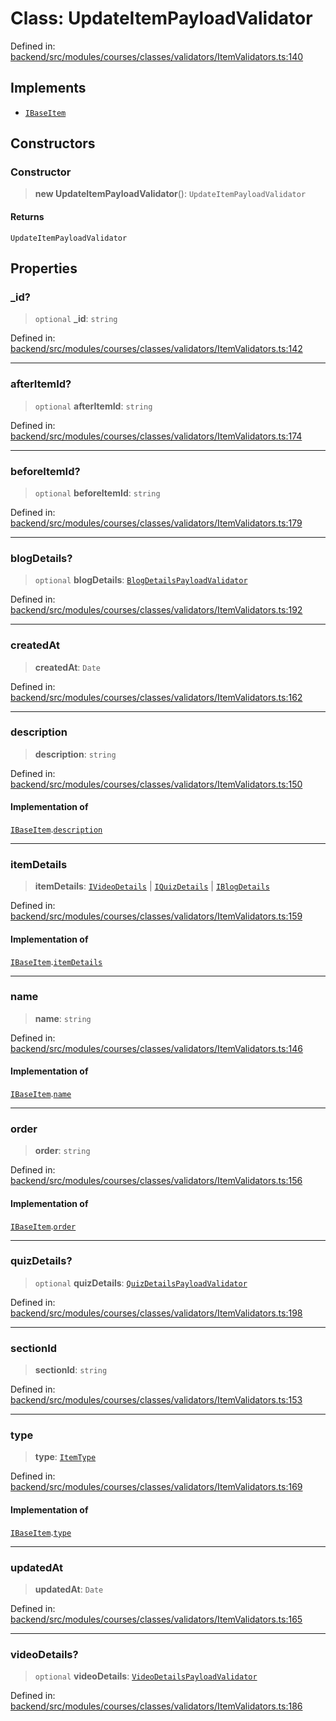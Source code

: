# Class: UpdateItemPayloadValidator

Defined in: [backend/src/modules/courses/classes/validators/ItemValidators.ts:140](https://github.com/continuousactivelearning/cal/blob/5ae0447098795fdcf3a415f0360ebe51565b6949/backend/src/modules/courses/classes/validators/ItemValidators.ts#L140)

## Implements

- [`IBaseItem`](../../../../../../shared/interfaces/IUser/interfaces/IBaseItem.md)

## Constructors

### Constructor

> **new UpdateItemPayloadValidator**(): `UpdateItemPayloadValidator`

#### Returns

`UpdateItemPayloadValidator`

## Properties

### \_id?

> `optional` **\_id**: `string`

Defined in: [backend/src/modules/courses/classes/validators/ItemValidators.ts:142](https://github.com/continuousactivelearning/cal/blob/5ae0447098795fdcf3a415f0360ebe51565b6949/backend/src/modules/courses/classes/validators/ItemValidators.ts#L142)

***

### afterItemId?

> `optional` **afterItemId**: `string`

Defined in: [backend/src/modules/courses/classes/validators/ItemValidators.ts:174](https://github.com/continuousactivelearning/cal/blob/5ae0447098795fdcf3a415f0360ebe51565b6949/backend/src/modules/courses/classes/validators/ItemValidators.ts#L174)

***

### beforeItemId?

> `optional` **beforeItemId**: `string`

Defined in: [backend/src/modules/courses/classes/validators/ItemValidators.ts:179](https://github.com/continuousactivelearning/cal/blob/5ae0447098795fdcf3a415f0360ebe51565b6949/backend/src/modules/courses/classes/validators/ItemValidators.ts#L179)

***

### blogDetails?

> `optional` **blogDetails**: [`BlogDetailsPayloadValidator`](BlogDetailsPayloadValidator.md)

Defined in: [backend/src/modules/courses/classes/validators/ItemValidators.ts:192](https://github.com/continuousactivelearning/cal/blob/5ae0447098795fdcf3a415f0360ebe51565b6949/backend/src/modules/courses/classes/validators/ItemValidators.ts#L192)

***

### createdAt

> **createdAt**: `Date`

Defined in: [backend/src/modules/courses/classes/validators/ItemValidators.ts:162](https://github.com/continuousactivelearning/cal/blob/5ae0447098795fdcf3a415f0360ebe51565b6949/backend/src/modules/courses/classes/validators/ItemValidators.ts#L162)

***

### description

> **description**: `string`

Defined in: [backend/src/modules/courses/classes/validators/ItemValidators.ts:150](https://github.com/continuousactivelearning/cal/blob/5ae0447098795fdcf3a415f0360ebe51565b6949/backend/src/modules/courses/classes/validators/ItemValidators.ts#L150)

#### Implementation of

[`IBaseItem`](../../../../../../shared/interfaces/IUser/interfaces/IBaseItem.md).[`description`](../../../../../../shared/interfaces/IUser/interfaces/IBaseItem.md#description)

***

### itemDetails

> **itemDetails**: [`IVideoDetails`](../../../../../../shared/interfaces/IUser/interfaces/IVideoDetails.md) \| [`IQuizDetails`](../../../../../../shared/interfaces/IUser/interfaces/IQuizDetails.md) \| [`IBlogDetails`](../../../../../../shared/interfaces/IUser/interfaces/IBlogDetails.md)

Defined in: [backend/src/modules/courses/classes/validators/ItemValidators.ts:159](https://github.com/continuousactivelearning/cal/blob/5ae0447098795fdcf3a415f0360ebe51565b6949/backend/src/modules/courses/classes/validators/ItemValidators.ts#L159)

#### Implementation of

[`IBaseItem`](../../../../../../shared/interfaces/IUser/interfaces/IBaseItem.md).[`itemDetails`](../../../../../../shared/interfaces/IUser/interfaces/IBaseItem.md#itemdetails)

***

### name

> **name**: `string`

Defined in: [backend/src/modules/courses/classes/validators/ItemValidators.ts:146](https://github.com/continuousactivelearning/cal/blob/5ae0447098795fdcf3a415f0360ebe51565b6949/backend/src/modules/courses/classes/validators/ItemValidators.ts#L146)

#### Implementation of

[`IBaseItem`](../../../../../../shared/interfaces/IUser/interfaces/IBaseItem.md).[`name`](../../../../../../shared/interfaces/IUser/interfaces/IBaseItem.md#name)

***

### order

> **order**: `string`

Defined in: [backend/src/modules/courses/classes/validators/ItemValidators.ts:156](https://github.com/continuousactivelearning/cal/blob/5ae0447098795fdcf3a415f0360ebe51565b6949/backend/src/modules/courses/classes/validators/ItemValidators.ts#L156)

#### Implementation of

[`IBaseItem`](../../../../../../shared/interfaces/IUser/interfaces/IBaseItem.md).[`order`](../../../../../../shared/interfaces/IUser/interfaces/IBaseItem.md#order)

***

### quizDetails?

> `optional` **quizDetails**: [`QuizDetailsPayloadValidator`](QuizDetailsPayloadValidator.md)

Defined in: [backend/src/modules/courses/classes/validators/ItemValidators.ts:198](https://github.com/continuousactivelearning/cal/blob/5ae0447098795fdcf3a415f0360ebe51565b6949/backend/src/modules/courses/classes/validators/ItemValidators.ts#L198)

***

### sectionId

> **sectionId**: `string`

Defined in: [backend/src/modules/courses/classes/validators/ItemValidators.ts:153](https://github.com/continuousactivelearning/cal/blob/5ae0447098795fdcf3a415f0360ebe51565b6949/backend/src/modules/courses/classes/validators/ItemValidators.ts#L153)

***

### type

> **type**: [`ItemType`](../../../../../../shared/interfaces/IUser/enumerations/ItemType.md)

Defined in: [backend/src/modules/courses/classes/validators/ItemValidators.ts:169](https://github.com/continuousactivelearning/cal/blob/5ae0447098795fdcf3a415f0360ebe51565b6949/backend/src/modules/courses/classes/validators/ItemValidators.ts#L169)

#### Implementation of

[`IBaseItem`](../../../../../../shared/interfaces/IUser/interfaces/IBaseItem.md).[`type`](../../../../../../shared/interfaces/IUser/interfaces/IBaseItem.md#type)

***

### updatedAt

> **updatedAt**: `Date`

Defined in: [backend/src/modules/courses/classes/validators/ItemValidators.ts:165](https://github.com/continuousactivelearning/cal/blob/5ae0447098795fdcf3a415f0360ebe51565b6949/backend/src/modules/courses/classes/validators/ItemValidators.ts#L165)

***

### videoDetails?

> `optional` **videoDetails**: [`VideoDetailsPayloadValidator`](VideoDetailsPayloadValidator.md)

Defined in: [backend/src/modules/courses/classes/validators/ItemValidators.ts:186](https://github.com/continuousactivelearning/cal/blob/5ae0447098795fdcf3a415f0360ebe51565b6949/backend/src/modules/courses/classes/validators/ItemValidators.ts#L186)
